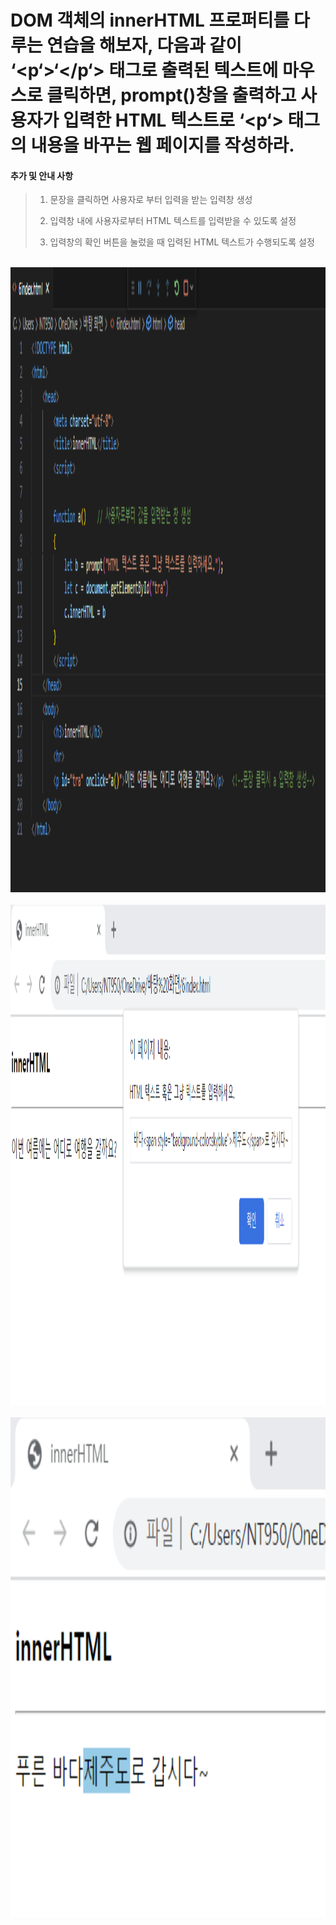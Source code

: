 # DOM 객체의 innerHTML 프로퍼티를 다루는 연습을 해보자, 다음과 같이 ‘&lt;p‘&gt;‘&lt;/p‘&gt; 태그로 출력된 텍스트에 마우스로 클릭하면, prompt()창을 출력하고 사용자가 입력한 HTML 텍스트로 ‘&lt;p‘&gt; 태그의 내용을 바꾸는 웹 페이지를 작성하라.

 #### 추가 및 안내 사항

>   1. 문장을 클릭하면 사용자로 부터 입력을 받는 입력창 생성
>   >
>   2. 입력창 내에 사용자로부터 HTML 텍스트를 입력받을 수 있도록 설정
>   >
>   3. 입력창의 확인 버튼을 눌렀을 때 입력된 HTML 텍스트가 수행되도록 설정


<br><img src="1.png" width="1000" height="1000" title="px(픽셀) 크기 설정" alt="1번 이미지"></img><br/>
<br><img src="2.png" width="1000" height="800" title="px(픽셀) 크기 설정" alt="1번 이미지"></img><br/>
<br><img src="3.png" width="1000" height="800" title="px(픽셀) 크기 설정" alt="1번 이미지"></img><br/>
